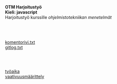 **OTM Harjoitustyö** <br/>
**Kieli: javascript** <br/>
Harjoitustyö kurssille *ohjelmistotekniikan menetelmät* <br/> <br/>

<br/><br/>
[komentorivi.txt](https://github.com/RamiBL/otm-harjoitustyo/blob/master/laskarit/viikko1/komentorivi.txt)  <br/>
[gitlog.txt](https://github.com/RamiBL/otm-harjoitustyo/blob/master/laskarit/viikko1/gitlog.txt) 

<br/><br/>

[työaika](https://github.com/RamiBL/otm-harjoitustyo/blob/master/dokumentointi/tyoaikakirjanpito.md) <br/>
[vaativuusmäärittely](https://github.com/RamiBL/otm-harjoitustyo/blob/master/dokumentointi/vaatimusmaarittely.md)
